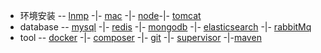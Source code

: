 
* 环境安装 -- [lnmp](lnmp/lnmp.md) -|- [mac](mnmp/brew.md) -|-  [node](node/node.md)-|- [tomcat](tomcat/tomcat.md)
* database -- [mysql](database/mysql/mysql.md) -|- [redis](database/redis/redis.md) -|- [mongodb](database/mongodb/mongodb.md) -|- [elasticsearch](database/elasticsearch/elasticsearch.md) -|- [rabbitMq](database/rabbitmq/rabbitmq.md)  
* tool -- [docker](tool/docker/docker.md) -|- [composer](tool/composer/composer.md) -|- [git](tool/git.md) -|- [supervisor](tool/supervisor.md) -|-[maven](java/maven.md)